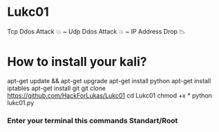 # Lukc01
Tcp Ddos Attack 💥 ~ Udp Ddos Attack 💥 ~ IP Address Drop 📉

# How to install your kali?
apt-get update && apt-get upgrade
apt-get install python
apt-get install iptables
apt-get install git
git clone https://github.com/HackForLukas/Lukc01
cd Lukc01
chmod +x *
python lukc01.py
<h3> Enter your terminal this commands Standart/Root</h3>
